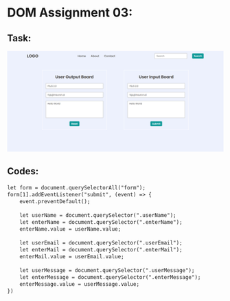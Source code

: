 # DOM Assignment 03:

## Task:
![output](./task1Output.png)

## Codes:

    let form = document.querySelectorAll("form");
    form[1].addEventListener("submit", (event) => {
        event.preventDefault();

        let userName = document.querySelector(".userName");
        let enterName = document.querySelector(".enterName");
        enterName.value = userName.value;

        let userEmail = document.querySelector(".userEmail");
        let enterMail = document.querySelector(".enterMail");
        enterMail.value = userEmail.value;

        let userMessage = document.querySelector(".userMessage");
        let enterMessage = document.querySelector(".enterMessage");
        enterMessage.value = userMessage.value;
    })

  
    